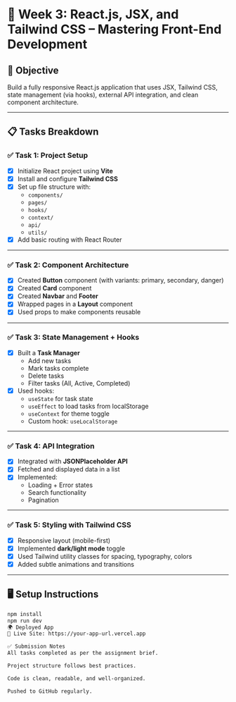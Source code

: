 # 🎨 Week 3: React.js, JSX, and Tailwind CSS – Mastering Front-End Development

## 🚀 Objective

Build a fully responsive React.js application that uses JSX, Tailwind CSS, state management (via hooks), external API integration, and clean component architecture.

---

## 📋 Tasks Breakdown

### ✅ Task 1: Project Setup
- [x] Initialize React project using **Vite**
- [x] Install and configure **Tailwind CSS**
- [x] Set up file structure with:
  - `components/`
  - `pages/`
  - `hooks/`
  - `context/`
  - `api/`
  - `utils/`
- [x] Add basic routing with React Router

---

### ✅ Task 2: Component Architecture
- [x] Created **Button** component (with variants: primary, secondary, danger)
- [x] Created **Card** component
- [x] Created **Navbar** and **Footer**
- [x] Wrapped pages in a **Layout** component
- [x] Used props to make components reusable

---

### ✅ Task 3: State Management + Hooks
- [x] Built a **Task Manager**
  - Add new tasks
  - Mark tasks complete
  - Delete tasks
  - Filter tasks (All, Active, Completed)
- [x] Used hooks:
  - `useState` for task state
  - `useEffect` to load tasks from localStorage
  - `useContext` for theme toggle
  - Custom hook: `useLocalStorage`

---

### ✅ Task 4: API Integration
- [x] Integrated with **JSONPlaceholder API**
- [x] Fetched and displayed data in a list
- [x] Implemented:
  - Loading + Error states
  - Search functionality
  - Pagination

---

### ✅ Task 5: Styling with Tailwind CSS
- [x] Responsive layout (mobile-first)
- [x] Implemented **dark/light mode** toggle
- [x] Used Tailwind utility classes for spacing, typography, colors
- [x] Added subtle animations and transitions

---

## 🖥️ Setup Instructions

```bash
npm install
npm run dev
🌍 Deployed App
🔗 Live Site: https://your-app-url.vercel.app

✅ Submission Notes
All tasks completed as per the assignment brief.

Project structure follows best practices.

Code is clean, readable, and well-organized.

Pushed to GitHub regularly.



